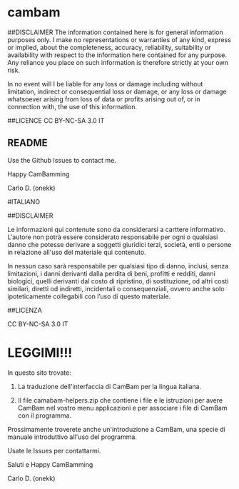 # cambam

##DISCLAIMER
The information contained here is for general information purposes only. I make no representations or warranties of any kind, express or implied, about the completeness, accuracy, reliability, suitability or availability with respect to the information here contained for any purpose. Any reliance you place on such information is therefore strictly at your own risk.

In no event will I be liable for any loss or damage including without limitation, indirect or consequential loss or damage, or any loss or damage whatsoever arising from loss of data or profits arising out of, or in connection with, the use of this information.

##LICENCE
CC BY-NC-SA 3.0 IT 


## README

Use the Github Issues to contact me.

Happy CamBamming

Carlo D. (onekk) 

#ITALIANO

##DISCLAIMER

Le informazioni qui contenute sono da considerarsi a carttere informativo. 
L'autore non potrà essere considerato responsabile per ogni o qualsiasi danno che potesse derivare a soggetti giuridici terzi, società, enti o persone in relazione all'uso del materiale qui contenuto. 

In nessun caso sarà responsabile per qualsiasi tipo di danno, inclusi, senza limitazioni, i danni derivanti dalla perdita di beni, profitti e redditi, danni biologici, quelli derivanti dal costo di ripristino, di sostituzione, od altri costi similari, diretti od indiretti, incidentali o consequenziali, ovvero anche solo ipoteticamente collegabili con l’uso di questo materiale.


##LICENZA

CC BY-NC-SA 3.0 IT 

# LEGGIMI!!!


In questo sito trovate:

1) La traduzione dell'interfaccia di CamBam per la lingua italiana.

2) Il file camabam-helpers.zip che contiene i file e le istruzioni per avere CamBam nel vostro menu applicazioni e per associare i file di CamBam con il programma.

Prossimamente troverete anche un'introduzione a CamBam, una specie di manuale introduttivo all'uso del programma.


Usate le Issues per contattarmi.

Saluti e Happy CamBamming

Carlo D. (onekk)

